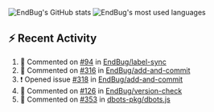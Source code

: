 ![EndBug's GitHub stats](https://github-readme-stats.vercel.app/api?username=endbug&show_icons=true&theme=dark)
![EndBug's most used languages](https://github-readme-stats.vercel.app/api/top-langs/?username=endbug&layout=compact&theme=dark)

## ⚡ Recent Activity

<!--START_SECTION:activity-->
1. 💬 Commented on [#94](https://github.com//EndBug/label-sync/issues/94) in [EndBug/label-sync](https://github.com//EndBug/label-sync)
2. 💬 Commented on [#316](https://github.com//EndBug/add-and-commit/issues/316) in [EndBug/add-and-commit](https://github.com//EndBug/add-and-commit)
3. ❗️ Opened issue [#318](https://github.com//EndBug/add-and-commit/issues/318) in [EndBug/add-and-commit](https://github.com//EndBug/add-and-commit)
4. 💬 Commented on [#126](https://github.com//EndBug/version-check/issues/126) in [EndBug/version-check](https://github.com//EndBug/version-check)
5. 💬 Commented on [#353](https://github.com//dbots-pkg/dbots.js/issues/353) in [dbots-pkg/dbots.js](https://github.com//dbots-pkg/dbots.js)
<!--END_SECTION:activity-->

